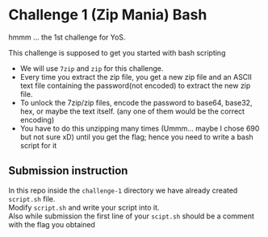 # Challenge 1 (Zip Mania) Bash

hmmm ... the 1st challenge for YoS.

This challenge is supposed to get you started with bash scripting </br>

* We will use `7zip` and `zip` for this challenge.
* Every time you extract the zip file, you get a new zip file and an ASCII text file containing the password(not encoded) to extract the new zip file.
* To unlock the 7zip/zip files, encode the password to base64, base32, hex, or maybe the text itself. (any one of them would be the correct encoding)
* You have to do this unzipping many times (Ummm... maybe I chose 690 but not sure xD) until you get the flag; hence you need to write a bash script for it 

## Submission instruction
In this repo inside the `challenge-1` directory we have already created `script.sh` file. </br>
Modify `script.sh` and write your script into it. </br>
Also while submission the first line of your `scipt.sh` should be a comment with the flag you obtained
